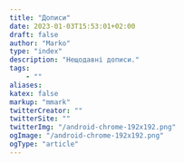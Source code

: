 ```yaml
---
title: "Дописи"
date: 2023-01-03T15:53:01+02:00
draft: false
author: "Marko"
type: "index"
description: "Нещодавні дописи."
tags:
    - ""
aliases:
katex: false
markup: "mmark"
twitterCreator: ""
twitterSite: ""
twitterImg: "/android-chrome-192x192.png"
ogImage: "/android-chrome-192x192.png"
ogType: "article"
---
```


